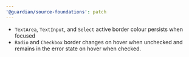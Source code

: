 ```yaml
---
'@guardian/source-foundations': patch
---
```


- `TextArea`, `TextInput`, and `Select` active border colour persists when focused
- `Radio` and `Checkbox` border changes on hover when unchecked and remains in the error state on hover when checked.
